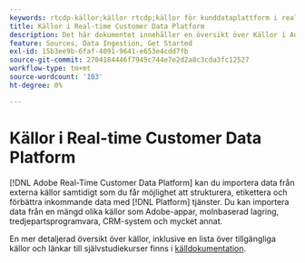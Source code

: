 ```yaml
---
keywords: rtcdp-källor;källor rtcdp;källor för kunddataplattform i realtid
title: Källor i Real-time Customer Data Platform
description: Det här dokumentet innehåller en översikt över Källor i Adobe Real-time Customer Data Platform
feature: Sources, Data Ingestion, Get Started
exl-id: 15b3ee9b-6faf-4091-9641-e653e4cdd7fb
source-git-commit: 2704184446f7945c744e7e2d2a8c3cda3fc12527
workflow-type: tm+mt
source-wordcount: '103'
ht-degree: 0%

---
```


# Källor i Real-time Customer Data Platform

[!DNL Adobe Real-Time Customer Data Platform] kan du importera data från externa källor samtidigt som du får möjlighet att strukturera, etikettera och förbättra inkommande data med [!DNL Platform] tjänster. Du kan importera data från en mängd olika källor som Adobe-appar, molnbaserad lagring, tredjepartsprogramvara, CRM-system och mycket annat.

En mer detaljerad översikt över källor, inklusive en lista över tillgängliga källor och länkar till självstudiekurser finns i [källdokumentation](../../sources/home.md).
